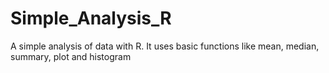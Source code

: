 # Simple_Analysis_R
A simple analysis of data with R. It uses basic functions like mean, median, summary, plot and histogram
